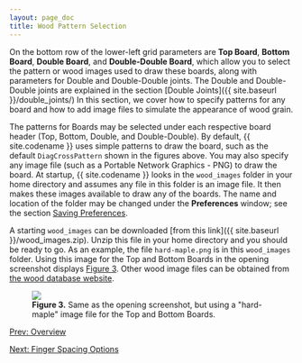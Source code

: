 ```yaml
---
layout: page_doc
title: Wood Pattern Selection
---
```


On the bottom row of the lower-left grid parameters are <b>Top Board</b>,
<b>Bottom Board</b>, <b>Double Board</b>, and <b>Double-Double Board</b>,
which allow you to select the pattern or wood images used to draw these
boards, along with parameters for Double and Double-Double joints.  The Double
and Double-Double joints are explained in the section
[Double Joints]({{ site.baseurl }}/double_joints/)
In this section, we cover how to specify
patterns for any board and how to add image files to simulate
the appearance of wood grain.

The patterns for Boards may be selected under each respective board header
(Top, Bottom, Double, and Double-Double).  By default, {{ site.codename }}
uses simple patterns to draw the board, such as the default `DiagCrossPattern`
shown in the figures above.  You may also specify any image file (such as a
Portable Network Graphics - PNG) to draw the board.  At startup, 
{{ site.codename }} looks in the `wood_images` folder in your home directory
and assumes any file in this folder is an image file.  It then makes these
images available to draw any of the boards.  The name and location of the
folder may be changed under the <b>Preferences</b> window; see the section
<a href="{{ site.baseurl }}/saving_preferences/">Saving Preferences</a>.

A starting `wood_images` can be downloaded [from this link]({{ site.baseurl }}/wood_images.zip).
Unzip this file in your home directory and you should be
ready to go.  As an example, the file `hard-maple.png` is in this `wood_images` folder.
Using this image for the Top and Bottom Boards in 
<a data-featherlight="{{ site.baseurl }}/images/opening_screen_shot.png">the opening screenshot</a>
displays [Figure 3](#figure3).
Other wood image files can be obtained from [the wood database
website](http://www.wood-database.com/).

<figure class="zoomable">
<a name="figure3">
<img src="{{ site.baseurl }}/images/woods_screen_shot.png">
</a>
<figcaption>
<b>Figure 3.</b>  Same as <a data-featherlight="{{ site.baseurl }}/images/opening_screen_shot.png">the
opening screenshot</a>, but using a "hard-maple" image file for
the Top and Bottom Boards.
</figcaption>
</figure>

<div id="textbox">
  <p class="alignleft">
    <a href="{{ site.baseurl }}/overview/">Prev: Overview</a>
  </p>
  <p class="alignright">
    <a href="{{ site.baseurl }}/finger_spacing_options/">Next: Finger Spacing Options</a>
  </p>
</div>
<div style="clear: both;"></div>
